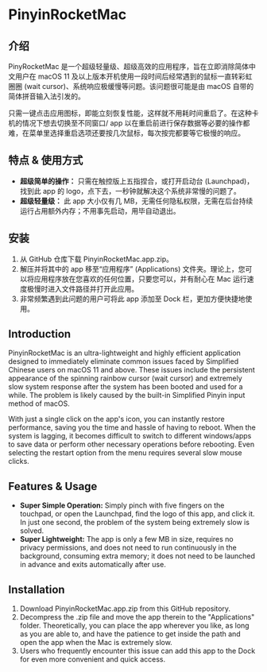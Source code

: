 # PinyinRocketMac

## 介绍
PinyRocketMac 是一个超级轻量级、超级高效的应用程序，旨在立即消除简体中文用户在 macOS 11 及以上版本开机使用一段时间后经常遇到的鼠标一直转彩虹圈圈 (wait cursor)、系统响应极缓慢等问题。该问题很可能是由 macOS 自带的简体拼音输入法引发的。

只需一键点击应用图标，即能立刻恢复性能，这样就不用耗时间重启了。在这种卡机的情况下想去切换至不同窗口/ app 以在重启前进行保存数据等必要的操作都难，在菜单里选择重启选项还要按几次鼠标，每次按完都要等它极慢的响应。

## 特点 & 使用方式
- **超级简单的操作：** 只需在触控版上五指捏合，或打开启动台 (Launchpad)，找到此 app 的 logo，点下去，一秒钟就解决这个系统非常慢的问题了。
- **超级轻量级：** 此 app 大小仅有几 MB，无需任何隐私权限，无需在后台持续运行占用额外内存；不用事先启动，用毕自动退出。

## 安装
1. 从 GitHub 仓库下载 PinyinRocketMac.app.zip。
2. 解压并将其中的 app 移至“应用程序” (Applications) 文件夹。理论上，您可以将应用程序放在您喜欢的任何位置，只要您可以，并有耐心在 Mac 运行速度极慢时进入文件路径并打开此应用。
3. 非常频繁遇到此问题的用户可将此 app 添加至 Dock 栏，更加方便快捷地使用。

## Introduction
PinyinRocketMac is an ultra-lightweight and highly efficient application designed to immediately eliminate common issues faced by Simplified Chinese users on macOS 11 and above. These issues include the persistent appearance of the spinning rainbow cursor (wait cursor) and extremely slow system response after the system has been booted and used for a while. The problem is likely caused by the built-in Simplified Pinyin input method of macOS.

With just a single click on the app's icon, you can instantly restore performance, saving you the time and hassle of having to reboot. When the system is lagging, it becomes difficult to switch to different windows/apps to save data or perform other necessary operations before rebooting. Even selecting the restart option from the menu requires several slow mouse clicks.

## Features & Usage
- **Super Simple Operation:** Simply pinch with five fingers on the touchpad, or open the Launchpad, find the logo of this app, and click it. In just one second, the problem of the system being extremely slow is solved.
- **Super Lightweight:** The app is only a few MB in size, requires no privacy permissions, and does not need to run continuously in the background, consuming extra memory; it does not need to be launched in advance and exits automatically after use.

## Installation
1. Download PinyinRocketMac.app.zip from this GitHub repository.
2. Decompress the .zip file and move the app therein to the "Applications" folder. Theoretically, you can place the app wherever you like, as long as you are able to, and have the patience to get inside the path and open the app when the Mac is extremely slow.
3. Users who frequently encounter this issue can add this app to the Dock for even more convenient and quick access.
